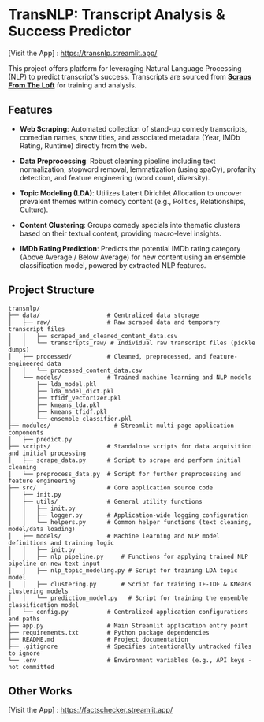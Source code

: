 # TransNLP: Transcript Analysis & Success Predictor

[Visit the App] : https://transnlp.streamlit.app/

This project offers platform for leveraging Natural Language Processing (NLP) to predict transcript's success. Transcripts are sourced from [**Scraps From The Loft**](https://scrapsfromtheloft.com/) for training and analysis.

## Features

* **Web Scraping**: Automated collection of stand-up comedy transcripts, comedian names, show titles, and associated metadata (Year, IMDb Rating, Runtime) directly from the web.

* **Data Preprocessing**: Robust cleaning pipeline including text normalization, stopword removal, lemmatization (using spaCy), profanity detection, and feature engineering (word count, diversity).

* **Topic Modeling (LDA)**: Utilizes Latent Dirichlet Allocation to uncover prevalent themes within comedy content (e.g., Politics, Relationships, Culture).

* **Content Clustering**: Groups comedy specials into thematic clusters based on their textual content, providing macro-level insights.

* **IMDb Rating Prediction**: Predicts the potential IMDb rating category (Above Average / Below Average) for new content using an ensemble classification model, powered by extracted NLP features.

## Project Structure
```
transnlp/
├── data/                   # Centralized data storage
│   ├── raw/                # Raw scraped data and temporary transcript files
│   │   ├── scraped_and_cleaned_content_data.csv
│   │   └── transcripts_raw/ # Individual raw transcript files (pickle dumps)
│   ├── processed/          # Cleaned, preprocessed, and feature-engineered data
│   │   └── processed_content_data.csv
│   └── models/             # Trained machine learning and NLP models
│       ├── lda_model.pkl
│       ├── lda_model_dict.pkl
│       ├── tfidf_vectorizer.pkl
│       ├── kmeans_lda.pkl
│       ├── kmeans_tfidf.pkl
│       └── ensemble_classifier.pkl
├── modules/                  # Streamlit multi-page application components
│   ├── predict.py
├── scripts/                # Standalone scripts for data acquisition and initial processing
│   ├── scrape_data.py      # Script to scrape and perform initial cleaning
│   └── preprocess_data.py  # Script for further preprocessing and feature engineering
├── src/                    # Core application source code
│   ├── init.py
│   ├── utils/              # General utility functions
│   │   ├── init.py
│   │   ├── logger.py       # Application-wide logging configuration
│   │   └── helpers.py      # Common helper functions (text cleaning, model/data loading)
│   ├── models/             # Machine learning and NLP model definitions and training logic
│   │   ├── init.py
│   │   ├── nlp_pipeline.py     # Functions for applying trained NLP pipeline on new text input
│   │   ├── nlp_topic_modeling.py # Script for training LDA topic model
│   │   ├── clustering.py       # Script for training TF-IDF & KMeans clustering models
│   │   └── prediction_model.py   # Script for training the ensemble classification model
│   └── config.py           # Centralized application configurations and paths
├── app.py                  # Main Streamlit application entry point
├── requirements.txt        # Python package dependencies
├── README.md               # Project documentation
├── .gitignore              # Specifies intentionally untracked files to ignore
└── .env                    # Environment variables (e.g., API keys - not committed
```
<!-- ## Getting Started

### Installation

1.  **Clone the repository:**
```bash
git clone https://github.com/santoshkkashyap25/transnlp.git
cd transnlp
```

2.  **Create and activate a virtual environment (recommended):**

    ```bash
    python -m venv env
    source env/bin/activate  # On Windows: `env\Scripts\activate`


    ```

3.  **Install Python dependencies:**

    ```bash
    pip install -r requirements.txt


    ```

4.  **Download NLTK and spaCy data:**
    The `src/utils/helpers.py` script will attempt to download necessary NLTK data automatically on its first run if missing.
    For spaCy, download the English model:

    ```bash
    python -m spacy download en_core_web_sm


    ```
 -->
<!-- ### Initial Setup (Data & Models)

For the application to function correctly, you need to first scrape data and train the NLP and prediction models. This process involves executing specific scripts:

1.  **Run Data Scraping & Preprocessing:**

    ```bash
    python scripts/scrape_data.py
    python scripts/preprocess_data.py


    ```

    *These scripts will populate the `data/raw/` and `data/processed/` directories with the necessary CSV files.*

2.  **Train NLP Models:**

    ```bash
    python src/models/nlp_topic_modeling.py
    python src/models/clustering.py


    ```

    *This will train and save the LDA model and its dictionary into `data/models/`.*

3.  **Train Prediction Model:**

    ```bash
    python src/models/prediction_model.py


    ```

    *This will train and save the `ensemble_classifier.pkl` model into `data/models/`.*
 -->
<!-- ### Run the Streamlit App

```bash
streamlit run app.py

``` -->

## Other Works

[Visit the App] : https://factschecker.streamlit.app/

